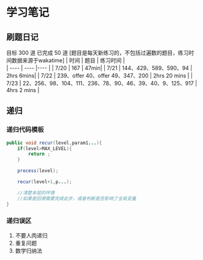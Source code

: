 # 学习笔记
## 刷题日记
目标 300 道
已完成 50 道
[题目是每天新练习的，不包括过遍数的题目，练习时间数据来源于wakatime]
|  时间   | 题目  | 练习时间  |   
|  ----  | ----  |----   |
| 7/20  | 167 | 47min|
| 7/21  | 144、429、589、590、94 | 2hrs 6mins|
| 7/22  | 239、offer 40、offer 49、347、200 | 2hrs 20 mins |
| 7/23  | 22、256、98、104、111、236、78、90、46、39、40、9、125、917 | 4hrs 2 mins |





## 递归
### 递归代码模板
```java
public void recur(level,param1...){
    if(level>MAX_LEVEL){
        return ;
    }

    process(level);

    recur(level+1,p...);

    //清楚本层的环境
    //如果是回溯需要完成此步，或者判断是否影响了全局变量
}
```
### 递归误区
1.  不要人肉递归
2.  重复问题
3.  数学归纳法


